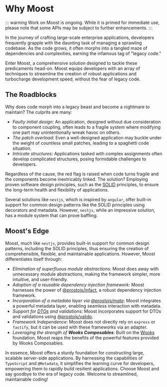 # Why Moost

::: warning
Work on Moost is ongoing. While it is primed for immediate use, please note that some APIs may be subject to further enhancements.
:::

In the journey of crafting large-scale enterprise applications, developers frequently grapple with the daunting task of managing a sprawling codebase. As the code grows, it often morphs into a tangled maze of dependencies and complexities, earning the infamous tag of "legacy code." 

Enter Moost, a comprehensive solution designed to tackle these predicaments head-on. Moost equips developers with an array of techniques to streamline the creation of robust applications and turbocharge development speed, without the fear of legacy code.

## The Roadblocks 

Why does code morph into a legacy beast and become a nightmare to maintain? The culprits are many:

-   _Faulty initial design_: An application, designed without due consideration to component coupling, often leads to a fragile system where modifying one part may unintentionally wreak havoc on others.
-   _The patch overload_: Even a well-designed application may buckle under the weight of countless small patches, leading to a spaghetti code situation.
-   _Intricate structures_: Applications tasked with complex assignments often develop complicated structures, posing formidable challenges to developers.

Regardless of the cause, the red flag is raised when code turns fragile and the components become inextricably linked. The solution? Employing proven software design principles, such as the [SOLID](https://en.wikipedia.org/wiki/SOLID) principles, to ensure the long-term health and flexibility of applications.

Several solutions like `nestjs`, which is inspired by `angular`, offer built-in support for common design patterns like the SOLID principles using decorators and metadata. However, `nestjs`, while an impressive solution, has a module system that can prove baffling.

## Moost's Edge

Moost, much like `nestjs`, provides built-in support for common design patterns, including the SOLID principles, thus ensuring the creation of comprehensible, flexible, and maintainable applications. However, Moost differentiates itself through:

-   _Elimination of superfluous module abstractions_: Moost does away with unnecessary module abstractions, making the framework simpler, more intuitive, and user-friendly.
-   _Adoption of a reusable dependency injection framework_: Moost harnesses the power of [@prostojs/infact](https://github.com/prostojs/infact), a robust dependency injection framework.
-   _Incorporation of a metadata layer via [@prostojs/mate](https://github.com/prostojs/mate)_: Moost integrates a powerful metadata layer, enabling seamless interaction with metadata.
-   _Support for [DTOs](https://en.wikipedia.org/wiki/Data_transfer_object) and validations_: Moost incorporates support for DTOs and validations using [@prostojs/valido](https://github.com/prostojs/valido).
-   _Framework Independence_: Moost does not directly rely on `express` or `fastify`, but it can be used with these frameworks via an adapter.
-   _Leveraging the strength of **Wooks Composables**_: Built on the [Wooks](https://wooksjs.org) foundation, Moost reaps the benefits of the powerful features provided by Wooks Composables.

In essence, Moost offers a sturdy foundation for constructing large, scalable server-side applications. By harnessing the capabilities of `TypeScript` and `@Metadata`, it simplifies the learning curve for developers, empowering them to rapidly build resilient applications. Choose Moost and say goodbye to the era of legacy code. Welcome to streamlined, maintainable coding!